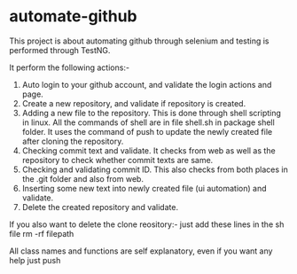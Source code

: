 # automate-github

This project is about automating github through selenium and testing is performed through TestNG.

It perform the following actions:-

1. Auto login to your github account, and validate the login actions and page.
2. Create a new repository, and validate if repository is created.
3. Adding a new file to the repository. This is done through shell scripting in linux. All the commands of shell are in file shell.sh in package shell folder. It uses the command of push to update the newly created file after cloning the repository.
4. Checking commit text and validate. It checks from web as well as the repository to check whether commit texts are same.
5. Checking and validating commit ID. This also checks from both places in the .git folder and also from web.
6. Inserting some new text into newly created file (ui automation) and validate.
7. Delete the created repository and validate.


If you also want to delete the clone reository:-
just add these lines in the sh file
rm -rf filepath

All class names and functions are self explanatory, even if you want any help just push
